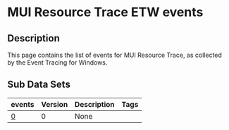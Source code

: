 # MUI Resource Trace ETW events

## Description
This page contains the list of events for MUI Resource Trace, as collected by the Event Tracing for Windows.

## Sub Data Sets
|events|Version|Description|Tags|
|---|---|---|---|
|[0](events/event-0.md)|0|None||
